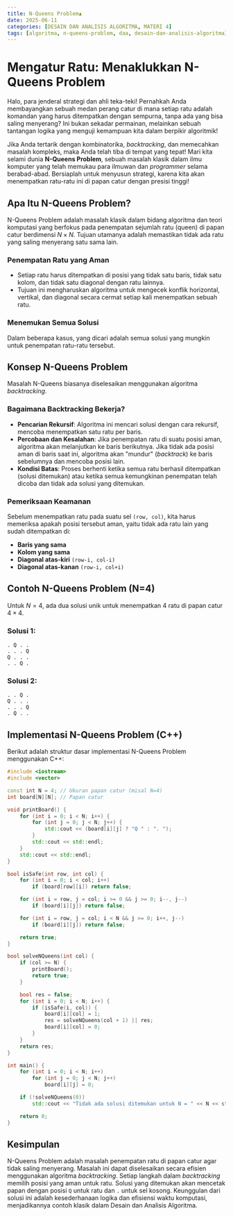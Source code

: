 ```yaml
---
title: N-Queens Problem♟️
date: 2025-06-11
categories: [DESAIN DAN ANALISIS ALGORITMA, MATERI 4]
tags: [algoritma, n-queens-problem, daa, desain-dan-analisis-algoritma]     # TAG names should always be lowercase
---
```

# Mengatur Ratu: Menaklukkan N-Queens Problem 

Halo, para jenderal strategi dan ahli teka-teki! Pernahkah Anda membayangkan sebuah medan perang catur di mana setiap ratu adalah komandan yang harus ditempatkan dengan sempurna, tanpa ada yang bisa saling menyerang? Ini bukan sekadar permainan, melainkan sebuah tantangan logika yang menguji kemampuan kita dalam berpikir algoritmik!

Jika Anda tertarik dengan kombinatorika, *backtracking*, dan memecahkan masalah kompleks, maka Anda telah tiba di tempat yang tepat! Mari kita selami dunia **N-Queens Problem**, sebuah masalah klasik dalam ilmu komputer yang telah memukau para ilmuwan dan *programmer* selama berabad-abad. Bersiaplah untuk menyusun strategi, karena kita akan menempatkan ratu-ratu ini di papan catur dengan presisi tinggi!

## Apa Itu N-Queens Problem?

N-Queens Problem adalah masalah klasik dalam bidang algoritma dan teori komputasi yang berfokus pada penempatan sejumlah ratu (queen) di papan catur berdimensi $N \times N$. Tujuan utamanya adalah memastikan tidak ada ratu yang saling menyerang satu sama lain.

### Penempatan Ratu yang Aman

* Setiap ratu harus ditempatkan di posisi yang tidak satu baris, tidak satu kolom, dan tidak satu diagonal dengan ratu lainnya.
* Tujuan ini mengharuskan algoritma untuk mengecek konflik horizontal, vertikal, dan diagonal secara cermat setiap kali menempatkan sebuah ratu.

### Menemukan Semua Solusi

Dalam beberapa kasus, yang dicari adalah semua solusi yang mungkin untuk penempatan ratu-ratu tersebut.

## Konsep N-Queens Problem

Masalah N-Queens biasanya diselesaikan menggunakan algoritma *backtracking*.

### Bagaimana Backtracking Bekerja?

* **Pencarian Rekursif**: Algoritma ini mencari solusi dengan cara rekursif, mencoba menempatkan satu ratu per baris.
* **Percobaan dan Kesalahan**: Jika penempatan ratu di suatu posisi aman, algoritma akan melanjutkan ke baris berikutnya. Jika tidak ada posisi aman di baris saat ini, algoritma akan "mundur" (*backtrack*) ke baris sebelumnya dan mencoba posisi lain.
* **Kondisi Batas**: Proses berhenti ketika semua ratu berhasil ditempatkan (solusi ditemukan) atau ketika semua kemungkinan penempatan telah dicoba dan tidak ada solusi yang ditemukan.

### Pemeriksaan Keamanan

Sebelum menempatkan ratu pada suatu sel `(row, col)`, kita harus memeriksa apakah posisi tersebut aman, yaitu tidak ada ratu lain yang sudah ditempatkan di:

* **Baris yang sama**
* **Kolom yang sama**
* **Diagonal atas-kiri** `(row-i, col-i)`
* **Diagonal atas-kanan** `(row-i, col+i)`

## Contoh N-Queens Problem (N=4)

Untuk $N=4$, ada dua solusi unik untuk menempatkan 4 ratu di papan catur $4 \times 4$.

### Solusi 1:

```
. Q . .
. . . Q
Q . . .
. . Q .
```

### Solusi 2:

```
. . Q .
Q . . .
. . . Q
. Q . .
```

## Implementasi N-Queens Problem (C++)

Berikut adalah struktur dasar implementasi N-Queens Problem menggunakan C++:

```cpp
#include <iostream>
#include <vector>

const int N = 4; // Ukuran papan catur (misal N=4)
int board[N][N]; // Papan catur

void printBoard() {
    for (int i = 0; i < N; i++) {
        for (int j = 0; j < N; j++) {
            std::cout << (board[i][j] ? "Q " : ". ");
        }
        std::cout << std::endl;
    }
    std::cout << std::endl;
}

bool isSafe(int row, int col) {
    for (int i = 0; i < col; i++)
        if (board[row][i]) return false;

    for (int i = row, j = col; i >= 0 && j >= 0; i--, j--)
        if (board[i][j]) return false;

    for (int i = row, j = col; i < N && j >= 0; i++, j--)
        if (board[i][j]) return false;

    return true;
}

bool solveNQueens(int col) {
    if (col >= N) {
        printBoard();
        return true;
    }

    bool res = false;
    for (int i = 0; i < N; i++) {
        if (isSafe(i, col)) {
            board[i][col] = 1;
            res = solveNQueens(col + 1) || res;
            board[i][col] = 0;
        }
    }
    return res;
}

int main() {
    for (int i = 0; i < N; i++)
        for (int j = 0; j < N; j++)
            board[i][j] = 0;

    if (!solveNQueens(0))
        std::cout << "Tidak ada solusi ditemukan untuk N = " << N << std::endl;

    return 0;
}
```

## Kesimpulan

N-Queens Problem adalah masalah penempatan ratu di papan catur agar tidak saling menyerang. Masalah ini dapat diselesaikan secara efisien menggunakan algoritma *backtracking*. Setiap langkah dalam *backtracking* memilih posisi yang aman untuk ratu. Solusi yang ditemukan akan mencetak papan dengan posisi `Q` untuk ratu dan `.` untuk sel kosong. Keunggulan dari solusi ini adalah kesederhanaan logika dan efisiensi waktu komputasi, menjadikannya contoh klasik dalam Desain dan Analisis Algoritma.
